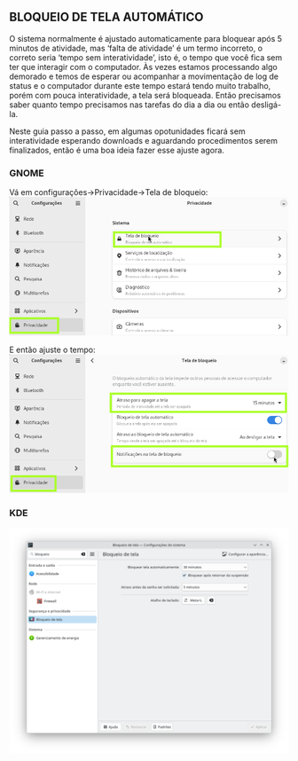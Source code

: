 ## BLOQUEIO DE TELA AUTOMÁTICO
O sistema normalmente é ajustado automaticamente para bloquear após 5 minutos de atividade, mas ‘falta de atividade’ é um termo incorreto, o correto seria ‘tempo sem interatividade’, isto é, o tempo que você fica sem ter que interagir com o computador. Às vezes estamos processando algo demorado e temos de esperar ou acompanhar a movimentação de log de status e o computador durante este tempo estará tendo muito trabalho, porém com pouca interatividade, a tela será bloqueada. Então precisamos saber quanto tempo precisamos nas tarefas do dia a dia ou então desligá-la.  

Neste guia passo a passo, em algumas opotunidades ficará sem interatividade esperando downloads e aguardando procedimentos serem finalizados, então é uma boa ideia fazer esse ajuste agora.  

### GNOME
Vá em configurações->Privacidade->Tela de bloqueio:
![Opção de privacidade e tela de bloqueio](../img/gnome_tela_bloqueio01.png)

E então ajuste o tempo:
![Opção de privacidade e tela de bloqueio](../img/gnome_tela_bloqueio02.png)

### KDE
![tela de bloqueio](../img/kde_tela_bloqueio01.png)

